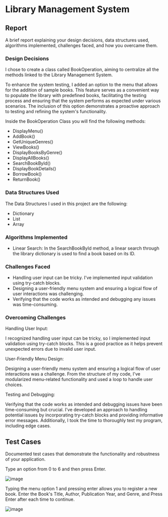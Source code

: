 # Library Management System

## Report
A brief report explaining your design decisions, data structures used, algorithms implemented, challenges faced, and how you overcame them.

### Design Decisions

I chose to create a class called BookOperation, aiming to centralize all the methods linked to the Library Management System.

To enhance the system testing, I added an option to the menu that allows for the addition of sample books. This feature serves as a convenient way to populate the library with predefined books, facilitating the testing process and ensuring that the system performs as expected under various scenarios. The inclusion of this option demonstrates a proactive approach to testing and refining the system's functionality.

Inside the BookOperation Class you will find the following methods: 
- DisplayMenu()
- AddBook()
- GetUniqueGenres()
- ViewBooks()
- DisplayBooksByGenre()
- DisplayAllBooks()
- SearchBookById()
- DisplayBookDetails()
- BorrowBook()
- ReturnBook()

### Data Structures Used

The Data Structures I used in this project are the following:

- Dictionary
- List
- Array

### Algorithms Implemented

- Linear Search: In the SearchBookById method, a linear search through the library dictionary is used to find a book based on its ID.

### Challenges Faced

- Handling user input can be tricky. I've implemented input validation using try-catch blocks.
- Designing a user-friendly menu system and ensuring a logical flow of user interactions was challenging.
- Verifying that the code works as intended and debugging any issues was time-consuming. 

### Overcoming Challenges

Handling User Input:

I recognized handling user input can be tricky, so I implemented input validation using try-catch blocks. This is a good practice as it helps prevent unexpected errors due to invalid user input. 

User-Friendly Menu Design:

Designing a user-friendly menu system and ensuring a logical flow of user interactions was a challenge. From the structure of my code, I've modularized menu-related functionality and used a loop to handle user choices. 

Testing and Debugging:

Verifying that the code works as intended and debugging issues have been time-consuming but crucial. I've developed an approach to handling potential issues by incorporating try-catch blocks and providing informative error messages. Additionally, I took the time to thoroughly test my program, including edge cases.

## Test Cases
Documented test cases that demonstrate the functionality and robustness of your application.

Type an option from 0 to 6 and then press Enter.

![image](https://github.com/stefanoturcarelli/LibraryManagementSystem/assets/67341828/df0d1691-9d09-4a92-b466-6ba6c8138ba3)

Typing the menu option 1 and pressing enter allows you to register a new book. Enter the Book's Title, Author, Publication Year, and Genre, and Press Enter after each time to continue.

![image](https://github.com/stefanoturcarelli/LibraryManagementSystem/assets/67341828/0ccd6be3-5d7d-484d-8a00-9b471069385d)


